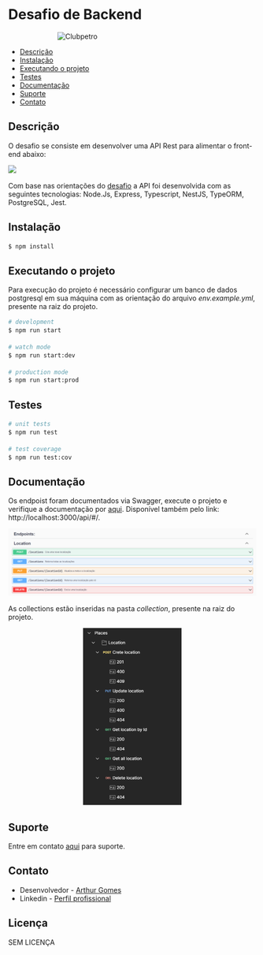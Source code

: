 # Desafio de Backend

<img src="./img/logo-clubpetro.png" style="margin-left: 100px"
     alt="Clubpetro" width="300">

  - [Descrição](#descrição)
  - [Instalação](#instalação)
  - [Executando o projeto](#executando-o-projeto)
  - [Testes](#testes)
  - [Documentação](#documentação)
  - [Suporte](#suporte)
  - [Contato](#contato)

## Descrição
O desafio se consiste em desenvolver uma API Rest para alimentar o front-end abaixo:

<img src="img/challenge.png">

Com base nas orientações do [desafio](https://github.com/ClubPetro/backend-challenge#requisitos-obrigat%C3%B3rios) a API foi desenvolvida com as seguintes tecnologias:
Node.Js, Express, Typescript, NestJS, TypeORM, PostgreSQL, Jest.

## Instalação

```bash
$ npm install
```

## Executando o projeto
Para execução do projeto é necessário configurar um banco de dados postgresql em sua máquina com as orientação do arquivo *env.example.yml*, presente na raiz do projeto.

```bash
# development
$ npm run start

# watch mode
$ npm run start:dev

# production mode
$ npm run start:prod
```

## Testes

```bash
# unit tests
$ npm run test

# test coverage
$ npm run test:cov
```

## Documentação

Os endpoist foram documentados via Swagger, execute o projeto e verifique a documentação por [aqui](http://localhost:3000/api/#/). Disponível também pelo link: http://localhost:3000/api/#/.

<img src="img/Endpoints-API-Places.png">

As collections estão inseridas na pasta *collection*, presente na raiz do projeto.

<div style="text-align: center;">
  <img src="img/collection.png" class="centered-img" width="200">
</div>

## Suporte

Entre em contato [aqui](https://github.com/arthur-cgomes) para suporte.

## Contato

- Desenvolvedor - [Arthur Gomes](https://github.com/arthur-cgomes)
- Linkedin - [Perfil profissional](https://www.linkedin.com/in/arthur-gomes-701549193/)

## Licença

SEM LICENÇA
